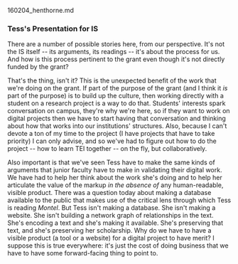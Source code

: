 160204_henthorne.md

### Tess's Presentation for IS

There are a number of possible stories here, from our perspective. It's not the IS itself -- its arguments, its readings -- it's about the process for us. And how is this process pertinent to the grant even though it's not directly funded by the grant? 

That's the thing, isn't it? This is the unexpected benefit of the work that we're doing on the grant. If part of the purpose of the grant (and I think it *is* part of the purpose) is to build up the culture, then working directly with a student on a research project is a way to do that. Students' interests spark conversation on campus, they're why we're here, so if they want to work on digital projects then we have to start having that conversation and thinking about how that works into our institutions' structures. Also, because I can't devote a ton of my time to the project (I have projects that have to take priority) I can only advise, and so we've had to figure out how to do the project -- how to learn TEI together -- on the fly, but collaboratively.

Also important is that we've seen Tess have to make the same kinds of arguments that junior faculty have to make in validating their digital work. We have had to help her think about the work she's doing and to help her articulate the value of the markup *in the absence of* any human-readable, visible product. There was a question today about making a database available to the public that makes use of the critical lens through which Tess is reading *Montel*. But Tess isn't making a database. She isn't making a website. She isn't building a network graph of relationships in the text. She's encoding a text and she's making it available. She's preserving that text, and she's preserving her scholarship. Why do we have to have a visible product (a tool or a website) for a digital project to have merit? I suppose this is true everywhere: it's just the cost of doing business that we have to have some forward-facing thing to point to. 